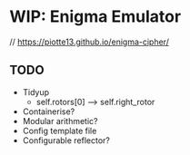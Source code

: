 # WIP: Enigma Emulator

// https://piotte13.github.io/enigma-cipher/


## TODO
- Tidyup
  - self.rotors[0] --> self.right_rotor
- Containerise?
- Modular arithmetic?
- Config template file
- Configurable reflector?
